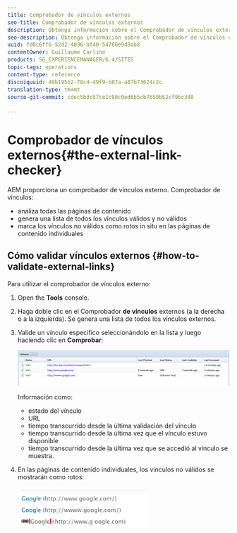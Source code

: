 ```yaml
---
title: Comprobador de vínculos externos
seo-title: Comprobador de vínculos externos
description: Obtenga información sobre el Comprobador de vínculos externos en AEM.
seo-description: Obtenga información sobre el Comprobador de vínculos externos en AEM.
uuid: fd0c6ff6-52d2-4096-af40-54786e9d9ab8
contentOwner: Guillaume Carlino
products: SG_EXPERIENCEMANAGER/6.4/SITES
topic-tags: operations
content-type: reference
discoiquuid: 49b195b2-78c4-49f9-b07a-a87b73624c2c
translation-type: tm+mt
source-git-commit: cdec5b3c57ce1c80c0ed6b5cb7650b52cf9bc340

---
```



# Comprobador de vínculos externos{#the-external-link-checker}

AEM proporciona un comprobador de vínculos externo. Comprobador de vínculos:

* analiza todas las páginas de contenido
* genera una lista de todos los vínculos válidos y no válidos
* marca los vínculos no válidos como rotos in situ en las páginas de contenido individuales

## Cómo validar vínculos externos {#how-to-validate-external-links}

Para utilizar el comprobador de vínculos externo:

1. Open the **Tools** console.
1. Haga doble clic en el Comprobador **de vínculos** externos (a la derecha o a la izquierda). Se genera una lista de todos los vínculos externos.
1. Valide un vínculo específico seleccionándolo en la lista y luego haciendo clic en **Comprobar**:

   ![chlimage_1-109](assets/chlimage_1-109.png)

   Información como:

   * estado del vínculo
   * URL
   * tiempo transcurrido desde la última validación del vínculo
   * tiempo transcurrido desde la última vez que el vínculo estuvo disponible
   * tiempo transcurrido desde la última vez que se accedió al vínculo
   se muestra.

1. En las páginas de contenido individuales, los vínculos no válidos se mostrarán como rotos:

   ![chlimage_1-110](assets/chlimage_1-110.png)

